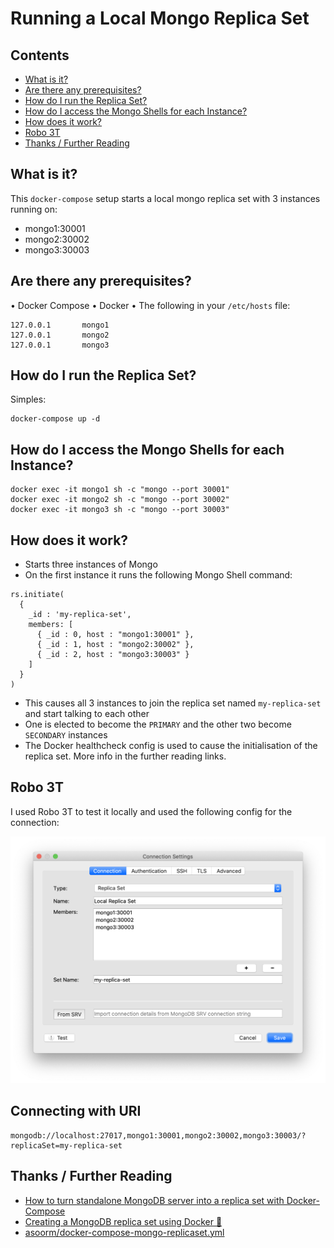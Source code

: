 # Running a Local Mongo Replica Set

## Contents
* [What is it?](#what-is-it)
* [Are there any prerequisites?](#are-there-any-prerequisites)
* [How do I run the Replica Set?](#how-do-i-run-the-replica-set)
* [How do I access the Mongo Shells for each Instance?](#how-do-i-access-the-mongo-shells-for-each-instance)
* [How does it work?](#how-does-it-work)
* [Robo 3T](#robo-3t)
* [Thanks / Further Reading](#thanks--further-reading)

## What is it?
This `docker-compose` setup starts a local mongo replica set with 3 instances running on: 
- mongo1:30001
- mongo2:30002
- mongo3:30003

## Are there any prerequisites? 
• Docker Compose
• Docker
• The following in your `/etc/hosts` file:
```
127.0.0.1       mongo1
127.0.0.1       mongo2
127.0.0.1       mongo3
```

## How do I run the Replica Set?
Simples:
```
docker-compose up -d
```

## How do I access the Mongo Shells for each Instance?
```
docker exec -it mongo1 sh -c "mongo --port 30001"
docker exec -it mongo2 sh -c "mongo --port 30002"
docker exec -it mongo3 sh -c "mongo --port 30003"
```

## How does it work?
- Starts three instances of Mongo
- On the first instance it runs the following Mongo Shell command:
```
rs.initiate(
  {
    _id : 'my-replica-set',
    members: [
      { _id : 0, host : "mongo1:30001" },
      { _id : 1, host : "mongo2:30002" },
      { _id : 2, host : "mongo3:30003" }
    ]
  }
)
```
- This causes all 3 instances to join the replica set named `my-replica-set` and start talking to each other
- One is elected to become the `PRIMARY` and the other two become `SECONDARY` instances
- The Docker healthcheck config is used to cause the initialisation of the replica set. More info in the further reading links.

## Robo 3T
I used Robo 3T to test it locally and used the following config for the connection:

![Robo 3T Config](https://github.com/UpSync-Dev/docker-compose-mongo-replica-set/raw/main/robo-3t.png)

## Connecting with URI
```
mongodb://localhost:27017,mongo1:30001,mongo2:30002,mongo3:30003/?replicaSet=my-replica-set
```

## Thanks / Further Reading
- [How to turn standalone MongoDB server into a replica set with Docker-Compose](https://zgadzaj.com/development/docker/docker-compose/turning-standalone-mongodb-server-into-a-replica-set-with-docker-compose)
- [Creating a MongoDB replica set using Docker 🍃](https://www.sohamkamani.com/blog/2016/06/30/docker-mongo-replica-set/)
- [asoorm/docker-compose-mongo-replicaset.yml](https://gist.github.com/asoorm/7822cc742831639c93affd734e97ce4f)
